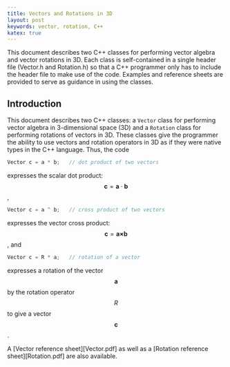 ```yaml
---
title: Vectors and Rotations in 3D
layout: post
keywords: vector, rotation, C++
katex: true
---
```


This document describes two C++ classes for performing vector algebra and vector rotations in 3D.
Each class is self-contained in a single header file (Vector.h and Rotation.h) so that a C++ programmer
only has to include the header file to make use of the code. Examples and reference sheets are provided to serve
as guidance in using the classes.

## Introduction



This document describes two C++ classes: a `Vector` class for performing vector algebra in 3-dimensional space (3D) and a `Rotation` class for performing rotations of vectors in 3D. These classes give the programmer the ability to use vectors and rotation operators in 3D as if they were native types in the C++ language. Thus, the code
```cpp
Vector c = a * b;   // dot product of two vectors
```
expresses the scalar dot product:
$$\newcommand{\vect}[1]{\boldsymbol{#1}}
\newcommand{\cross}{\boldsymbol{\times}}
\vect{c} = \vect{a} \cdot \vect{b}
$$,
```cpp
Vector c = a ^ b;   // cross product of two vectors
```
expresses the vector cross product:
$$
\newcommand{\vect}[1]{\boldsymbol{#1}}
\newcommand{\cross}{\boldsymbol{\times}}
\vect{c} = \vect{a} \cross \vect{b}
$$,
and
```cpp
Vector c = R * a;   // rotation of a vector
```
expresses a rotation of the vector
$$
\newcommand{\vect}[1]{\boldsymbol{#1}}
\vect{a}
$$
by the rotation operator $$\mathit{R}$$ to give a vector
$$
\newcommand{\vect}[1]{\boldsymbol{#1}}
\vect{c}
$$.
<!-- A reference sheet for each class is made available in Appendix A and Appendix B. -->
A [Vector reference sheet][Vector.pdf] as well as a
[Rotation reference sheet][Rotation.pdf] are also available.
